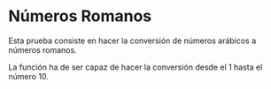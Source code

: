 # Números Romanos

Esta prueba consiste en hacer la conversión de números arábicos a números romanos. 

La función ha de ser capaz de hacer la conversión desde el 1 hasta el número 10. 
